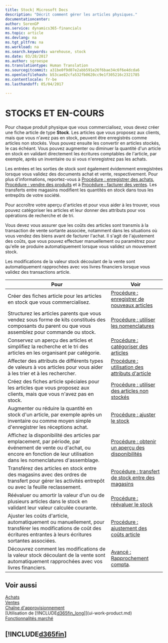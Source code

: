 ```yaml
---
title: Stock| Microsoft Docs
description: "Décrit comment gérer les articles physiques."
documentationcenter: 
author: SorenGP
ms.service: dynamics365-financials
ms.topic: article
ms.devlang: na
ms.tgt_pltfrm: na
ms.workload: na
ms.search.keywords: warehouse, stock
ms.date: 03/28/2017
ms.author: sgroespe
ms.translationtype: Human Translation
ms.sourcegitcommit: a31be0f9d07e2abb591e26f6bae34c6f6e4dcda6
ms.openlocfilehash: b53cae82cfa532fb0620cc9e1f305216c2321785
ms.contentlocale: fr-be
ms.lasthandoff: 05/04/2017

---
```


# <a name="inventory"></a>STOCKS ET EN-COURS
Pour chaque produit physique que vous commercialisez, vous devez créer une fiche article de type **Stock**. Les articles que vous proposez aux clients, mais que vous n'avez pas en stock, peuvent être enregistrés comme articles non stockés. Vous pouvez ensuite les convertir en articles stockés, le cas échéant. Vous pouvez augmenter ou diminuer la quantité d'un article en stock en validant directement les écritures comptables de l'article, par exemple, après un inventaire ou si vous n'enregistrez pas les achats.

Les entrées et les sorties de stock sont également évidemment enregistrées lorsque vous validez des documents achat et vente, respectivement. Pour plus d'informations, reportez-vous à [Procédure : enregistrer des achats](purchasing-how-record-purchases.md), [Procédure : vendre des produits](sales-how-sell-products.md) et à [Procédure : facturer des ventes](sales-how-invoice-sales.md). Les transferts entre magasins modifient les quantités en stock dans tous les entrepôts de votre société.   

Pour accroître votre aperçu d'articles et pour vous aider à les trouver, vous pouvez catégoriser les articles et leur donner des attributs pour vos opérations de recherche et de tri.

Vous devez vous assurer que les coûts des articles sont transmis à la transaction de vente sortante associée, notamment dans les situations où vous vendez des biens avant de facturer l'achat. Il s'agit de l'ajustement des coûts, que vous pouvez effectuer manuellement ou paramétrez pour qu'elle se produire automatiquement lorsque vous validez un mouvement stock.

Les modifications de la valeur stock découlant de la vente sont automatiquement rapprochées avec vos livres financiers lorsque vous validez des transactions article.

|Pour |Voir |
|---|----|
|Créer des fiches article pour les articles en stock que vous commercialisez.|[Procédure : enregistrer de nouveaux articles](inventory-how-register-new-items.md)|
|Structurez les articles parents que vous vendez sous forme de kits constitués des composants du parent ou que vous assemblez pour commande ou stock.|[Procédure : utiliser les nomenclatures](inventory-how-work-BOMs.md)|
|Conservez un aperçu des articles et simplifiez la recherche et le tri des articles en les organisant par catégorie.|[Procédure : catégoriser des articles](inventory-how-categorize-items.md)|
|Affecter des attributs de différents types de valeurs à vos articles pour vous aider à les trier et à les rechercher.|[Procédure : utilisation des attributs d'article](inventory-how-work-item-attributes.md)|
|Créez des fiches article spéciales pour les articles que vous proposez aux clients, mais que vous n'avez pas en stock.|[Procédure : utiliser des articles non stockés](inventory-how-work-nonstock-items.md)|
|Augmenter ou réduire la quantité en stock d'un article, par exemple après un inventaire ou comme moyen simple d'enregistrer les réceptions achat.|[Procédure : ajuster le stock](inventory-how-adjust-inventory.md)|
|Affichez la disponibilité des articles par emplacement, par période, par événement de vente ou d'achat, ou encore en fonction de leur utilisation dans les nomenclatures d'assemblage.|[Procédure : obtenir un aperçu des disponibilités](inventory-how-availability-overview.md)|
|Transférez des articles en stock entre des magasins avec des ordres de transfert pour gérer les activités entrepôt ou avec la feuille reclassement.|[Procédure : transfert de stock entre des magasins](inventory-how-transfer-between-locations.md)|
|Réévaluer ou amortir la valeur d'un ou de plusieurs articles dans le stock en validant leur valeur calculée courante.|[Procédure : réévaluer le stock](inventory-how-revalue-inventory.md)|
|Ajuster les coûts d'article, automatiquement ou manuellement, pour transférer les modifications de coût des écritures entrantes à leurs écritures sortantes associées.|[Procédure : ajustement des coûts article](inventory-how-adjust-item-costs.md)|
|Découvrez comment les modifications de la valeur stock découlant de la vente sont automatiquement rapprochées avec vos livres financiers.|[Avancé : Rapprochement compta](advanced-inventory-reconciliation.md).|

## <a name="see-also"></a>Voir aussi  
[Achats](purchasing-manage-purchasing.md)  
[Ventes](sales-manage-sales.md)    
[Chaîne d'approvisionnement](madeira-supply-chain.md)  
[Utilisation de [!INCLUDE[d365fin_long](includes/d365fin_long_md.md)]](ui-work-product.md)  
[Fonctionnalités marché](ui-across-business-areas.md)

## [!INCLUDE[d365fin](includes/free_trial_md.md)]
